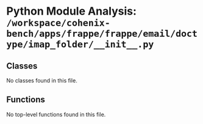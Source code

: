# Python Module Analysis: `/workspace/cohenix-bench/apps/frappe/frappe/email/doctype/imap_folder/__init__.py`

## Classes

No classes found in this file.


## Functions

No top-level functions found in this file.
